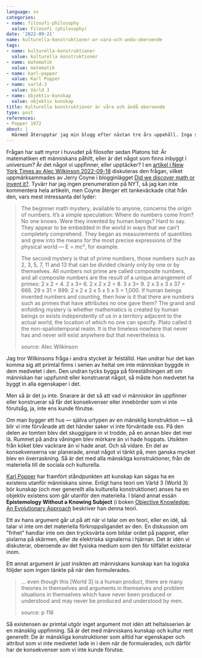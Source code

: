 ```yaml
---
language: sv
categories:
- name: filosofi-philosophy
  value: Filosofi (philosophy)
date: '2022-09-21'
name: kulturella-konstruktioner-ar-vara-och-anda-oberoende
tags:
- name: kulturella-konstruktioner
  value: kulturella konstruktioner
- name: matematik
  value: matematik
- name: karl-popper
  value: Karl Popper
- name: varld-3
  value: Värld 3
- name: objektiv-kunskap
  value: objektiv kunskap
title: Kulturella konstruktioner är våra och ändå oberoende
type: post
references:
- Popper 1972
about: |
  Härmed återupptar jag min blogg efter nästan tre års uppehåll. Inga storverk är att vänta. Förmodligen blir det mest korta notiser föranlett av texter jag läst. Vi får se hur det utvecklar sig.
---
```

Frågan har satt myror i huvudet på filosofer sedan Platons tid: Är matematiken ett människans påhitt, eller är det något som finns inbyggt i universum? Är det något vi uppfinner, eller upptäcker? I en [artikel i New York Times av Alec Wilkinson 2022-09-18](https://www.nytimes.com/2022/09/18/opinion/math-adolescence-mystery.html) diskuteras den frågan, vilket uppmärksammades av Jerry Coyne i blogginlägget [Did we discover math or invent it?](https://whyevolutionistrue.com/2022/09/20/math/). Tyvärr har jag ingen prenumeration på NYT, så jag kan inte kommentera hela artikeln, men Coyne återger ett tankeväckade citat från den, vars mest intressanta del lyder:

> The beginner math mystery, available to anyone, concerns the origin of numbers. It’s a simple speculation: Where do numbers come from? No one knows. Were they invented by human beings? Hard to say. They appear to be embedded in the world in ways that we can’t completely comprehend. They began as measurements of quantities and grew into the means for the most precise expressions of the physical world — E = mc², for example.
> 
> The second mystery is that of prime numbers, those numbers such as 2, 3, 5, 7, 11 and 13 that can be divided cleanly only by one or by themselves. All numbers not prime are called composite numbers, and all composite numbers are the result of a unique arrangement of primes: 2 x 2 = 4. 2 x 3= 6. 2 x 2 x 2 = 8. 3 x 3= 9. 2 x 3 x 3 x 37 = 666. 29 x 31 = 899. 2 x 2 x 2 x 5 x 5 x 5 = 1,000. If human beings invented numbers and counting, then how is it that there are numbers such as primes that have attributes no one gave them? The grand and enfolding mystery is whether mathematics is created by human beings or exists independently of us in a territory adjacent to the actual world, the location of which no one can specify. Plato called it the non-spatiotemporal realm. It is the timeless nowhere that never has and never will exist anywhere but that nevertheless is.
>
> source: Alec Wilkinson

Jag tror Wilkinsons fråga i andra stycket är felställd. Han undrar hur det kan komma sig att primtal finns i serien av heltal om inte människan byggde in dem medvetet i den. Den undran tycks bygga på föreställningen att om människan har uppfunnit eller konstruerat något, så måste hon medvetet ha byggt in alla egenskaper i det.

Men så är det ju inte. Snarare är det så att vad vi människor än uppfinner eller konstruerar så får det konsekvenser eller innebörder som vi inte förutsåg, ja, inte ens kunde förutse.

Om man bygger ett hus — själva urtypen av en mänsklig konstruktion — så blir vi inte förvånade att det händer saker vi inte förväntade oss. På den delen av tomten blev det skuggigare in vi trodde, på en annan blev det mer lä. Rummet på andra våningen blev mörkare än vi hade hoppats. Utsikten från köket blev vackrare än vi hade anat. Och så vidare. En del av konsekvenserna var planerade, annat något vi tänkt på, men ganska mycket blev en överraskning. Så är det med alla mänskliga konstruktioner, från de materiella till de sociala och kulturella.

[Karl Popper](/karl-popper/) har framfört ståndpunkten att kunskap kan sägas ha en existens utanför människans sinne. Enligt hans teori om Värld 3 (World 3) bör kunskap (och mer generellt alla kulturella konstruktioner) anses ha en objektiv existens som går utanför den materiella. I bland annat essän **Epistemology Without a Knowing Subject** (i boken [Objective Knowledge: An Evolutionary Approach](/library/9780198750246.html) beskriver han denna teori.

Ett av hans argument går ut på att när vi talar om en teori, eller en idé, så talar vi inte om det materiella förkroppsligandet av den. En diskussion om "frihet" handlar inte om den trycksvärta som bildar ordet på pappret, eller pixlarna på skärmen, eller de elektriska signalerna i hjärnan. Det är idén vi diskuterar, oberoende av det fysiska medium som den för tillfället existerar inom.

Ett annat argument är just insikten att människans kunskap kan ha logiska följder som ingen tänkte på när den formulerades.

> ... even though this [World 3] is a human product, there are many theories in themselves and arguments in themselves and problem situations in themselves which have never been produced or understood and may never be produced and understood by men.
>
> source: p 116

Så existensen av primtal utgör inget argument mot idén att heltalsserien är en mänsklig uppfinning. Så är det med människans kunskap och kultur rent generellt: De är mänskliga konstruktioner som alltid har egenskaper och attribut som vi inte medvetet lade in i dem när de formulerades, och därför har de konsekvenser som vi inte kunde förutse.
